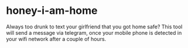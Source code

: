 # honey-i-am-home
Always too drunk to text your girlfriend that you got home safe? This tool will send a message via telegram, once your mobile phone is detected in your wifi network after a couple of hours.
